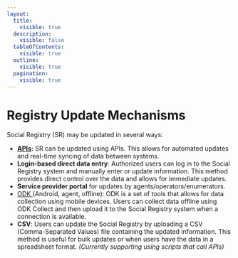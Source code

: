 ```yaml
---
layout:
  title:
    visible: true
  description:
    visible: false
  tableOfContents:
    visible: true
  outline:
    visible: true
  pagination:
    visible: true
---
```


# Registry Update Mechanisms

Social Registry (SR) may be updated in several ways:

* [**APIs**](api/)**:** SR can be updated using APIs. This allows for automated updates and real-time syncing of data between systems.
* **Login-based direct data entry**: Authorized users can log in to the Social Registry system and manually enter or update information. This method provides direct control over the data and allows for immediate updates.
* **Service provider portal** for updates by agents/operators/enumerators.
* [ODK ](../../utilities-and-tools/odk-collection-app.md)(Android, agent, offline): ODK  is a set of tools that allows for data collection using mobile devices. Users can collect data offline using ODK Collect and then upload it to the Social Registry system when a connection is available.
* **CSV**: Users can update the Social Registry by uploading a CSV (Comma-Separated Values) file containing the updated information. This method is useful for bulk updates or when users have the data in a spreadsheet format. _(Currently supporting using scripts that call APIs)_
